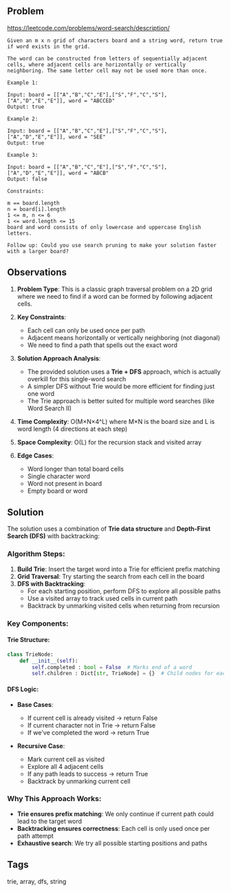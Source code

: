 ## Problem

https://leetcode.com/problems/word-search/description/

```
Given an m x n grid of characters board and a string word, return true if word exists in the grid.

The word can be constructed from letters of sequentially adjacent cells, where adjacent cells are horizontally or vertically neighboring. The same letter cell may not be used more than once.

Example 1:

Input: board = [["A","B","C","E"],["S","F","C","S"],["A","D","E","E"]], word = "ABCCED"
Output: true

Example 2:

Input: board = [["A","B","C","E"],["S","F","C","S"],["A","D","E","E"]], word = "SEE"
Output: true

Example 3:

Input: board = [["A","B","C","E"],["S","F","C","S"],["A","D","E","E"]], word = "ABCB"
Output: false

Constraints:

m == board.length
n = board[i].length
1 <= m, n <= 6
1 <= word.length <= 15
board and word consists of only lowercase and uppercase English letters.

Follow up: Could you use search pruning to make your solution faster with a larger board?
```

## Observations

1. **Problem Type**: This is a classic graph traversal problem on a 2D grid where we need to find if a word can be formed by following adjacent cells.

2. **Key Constraints**:
   - Each cell can only be used once per path
   - Adjacent means horizontally or vertically neighboring (not diagonal)
   - We need to find a path that spells out the exact word

3. **Solution Approach Analysis**:
   - The provided solution uses a **Trie + DFS** approach, which is actually overkill for this single-word search
   - A simpler DFS without Trie would be more efficient for finding just one word
   - The Trie approach is better suited for multiple word searches (like Word Search II)

4. **Time Complexity**: O(M×N×4^L) where M×N is the board size and L is word length (4 directions at each step)
5. **Space Complexity**: O(L) for the recursion stack and visited array

6. **Edge Cases**:
   - Word longer than total board cells
   - Single character word
   - Word not present in board
   - Empty board or word

## Solution

The solution uses a combination of **Trie data structure** and **Depth-First Search (DFS)** with backtracking:

### Algorithm Steps:

1. **Build Trie**: Insert the target word into a Trie for efficient prefix matching
2. **Grid Traversal**: Try starting the search from each cell in the board
3. **DFS with Backtracking**: 
   - For each starting position, perform DFS to explore all possible paths
   - Use a visited array to track used cells in current path
   - Backtrack by unmarking visited cells when returning from recursion

### Key Components:

#### Trie Structure:
```python
class TrieNode:
    def __init__(self):
        self.completed : bool = False  # Marks end of a word
        self.children : Dict[str, TrieNode] = {}  # Child nodes for each character
```

#### DFS Logic:
- **Base Cases**: 
  - If current cell is already visited → return False
  - If current character not in Trie → return False  
  - If we've completed the word → return True

- **Recursive Case**:
  - Mark current cell as visited
  - Explore all 4 adjacent cells
  - If any path leads to success → return True
  - Backtrack by unmarking current cell

### Why This Approach Works:
- **Trie ensures prefix matching**: We only continue if current path could lead to the target word
- **Backtracking ensures correctness**: Each cell is only used once per path attempt
- **Exhaustive search**: We try all possible starting positions and paths

## Tags

trie, array, dfs, string
